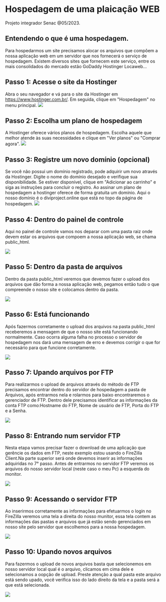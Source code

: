 # Hospedagem de uma plaicação WEB
Projeto integrador Senac @05/2023.

## Entendendo o que é uma hospedagem.
Para hospedarmos um site precisamos alocar os arquivos que compôem a nossa aplicação web em um 
servidor que nos fornecerá o serviço de hospedagem. Existem diversos sites que fornecem este serviço, entre os mais consolidados do mercado estão GoDaddy Hostinger Locaweb...

## Passo 1: Acesse o site da Hostinger
Abra o seu navegador e vá para o site da Hostinger em https://www.hostinger.com.br/. Em seguida, clique em "Hospedagem" no menu principal.
<img src="img/01.png">

## Passo 2: Escolha um plano de hospedagem
A Hostinger oferece vários planos de hospedagem. Escolha aquele que melhor atende às suas necessidades e clique em "Ver planos" ou "Comprar agora". 
<img src="img/02.png">

## Passo 3: Registre um novo domínio (opcional)
Se você não possui um domínio registrado, pode adquirir um novo através da Hostinger. Digite o nome do domínio desejado e verifique sua disponibilidade. Se estiver disponível, clique em "Adicionar ao carrinho" e siga as instruções para concluir o registro. Ao assinar um plano de hospedagem a hostinger oferece de forma gratuita um domínio. Aqui o nosso domínio é o diviproject.online que está no topo da página de hospedagem.
<img src="img/Screenshot_3.png">

## Passo 4: Dentro do painel de controle
Aqui no painel de controle vamos nos deparar com uma pasta raiz onde devem estar os arquivos que compoem a nossa aplicação web, se chama public_html.

<img src="img/Screenshot_4.png">

## Passo 5: Dentro da pasta de arquivos
Dentro da pasta public_html veremos que devemos fazer o upload dos arquivos que dão forma a nossa aplicação web, pegamos então tudo o que compreende o nosso site e colocamos dentro da pasta.

<img src="img/Screenshot_5.png">

## Passo 6: Está funcionando
Após fazermos corretamente o upload dos arquivos na pasta public_html receberemos a mensagem de que o nosso site está funcionando normalmente. Caso ocorra alguma falha no processo o servidor de hospedagem nos dará uma mensagem de erro e devemos corrigir o que for necessário para que funcione corretamente.

<img src="img/Screenshot_6.png">

## Passo 7: Upando arquivos por FTP
Para realizarmos o upload de arquivos através do método de FTP precisamos encontrar dentro do servidor de hospedagem a pasta de Arquivos, após entrarmos nela e rolarmos para baixo encontraremos o gerenciador de FTP. Dentro dele precisamos identificar as informações da conta FTP como:Hostname do FTP, Nome de usuário de FTP, Porta do FTP e a Senha.

<img src="img/Screenshot_7.png">

## Passo 8: Entrando num servidor FTP
Nesta etapa vamos precisar fazer o download de uma aplicação que gerêncie os dados em FTP, neste exemplo estou usando o FireZilla Client.Na parte superior será onde devemos inserir as informações adquiridas no 7° passo. Antes de entrarmos no servidor FTP veremos os arquivos do nosso servidor local (neste caso o meu Pc) a esquerda do monitor.

<img src="img/Screenshot_8.png">

## Passo 9: Acessando o servidor FTP
Ao inserirmos corretamente as informações para efetuarmos o login no FireZilla veremos uma tela a direita do nosso munitor, essa tela contem as informações das pastas e arquivos que já estão sendo gerenciados em nosso site pelo servidor que escolhemos para a nossa hospedagem.

<img src="img/Screenshot_9.png">

## Passo 10: Upando novos arquivos 
Para fazermos o upload de novos arquivos basta que selecionemos em nosso servidor local qual é o arquivo, clicamos em cima dele e selecionamos a oopção de upload. Preste atenção a qual pasta este arquivo está sendo upado, você verifica isso do lado direito da tela e a pasta será a que está selecionada. 

<img src="img/Screenshot_10.png">



